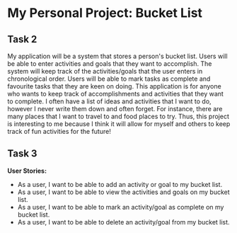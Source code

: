 # My Personal Project: Bucket List

## Task 2

My application will be a system that stores a person's bucket list. Users will be able
to enter activities and goals that they want to accomplish. The system will keep track 
of the activities/goals that the user enters in chronological order. Users will be able to
mark tasks as complete and favourite tasks that they are keen on doing. This application 
is for anyone who wants to keep track of accomplishments and activities that they want to complete.
I often have a list of ideas and activities that I want to do, however I never write them down and
often forget. For instance, there are many places that I want to travel to and food places to try. 
Thus, this project is interesting to me because I think it will allow for myself and others to 
keep track of fun activities for the future!


## Task 3

**User Stories:**
- As a user, I want to be able to add an activity or goal to my bucket list.
- As a user, I want to be able to view the activities and goals on my bucket list.
- As a user, I want to be able to mark an activity/goal as complete on my bucket list.
- As a user, I want to be able to delete an activity/goal from my bucket list.